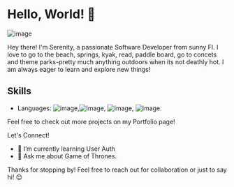

# Hello, World! 👋

![image](https://github.com/severity-codes/severity-codes/assets/122500980/0c308de9-e747-481e-a5ac-6c538f9b2bb4)




Hey there! I'm Serenity, a passionate Software Developer from sunny Fl. I love to go to the beach, springs, kyak, read, paddle board, go to concets and theme parks-pretty much anything outdoors when its not deathly hot. I am  always eager to learn and explore new things!

## Skills
- Languages: ![image](https://github.com/severity-codes/severity-codes/assets/122500980/58614f3f-be8e-4a94-97e6-017ab8489aa0),![image](https://github.com/severity-codes/severity-codes/assets/122500980/32618e1e-073a-4d73-9f69-557eac5372f0), ![image](https://github.com/severity-codes/severity-codes/assets/122500980/ac0d9344-c633-496c-b6cb-401ea8c380e6), ![image](https://github.com/severity-codes/severity-codes/assets/122500980/6d963600-2c1b-4410-8dcf-840768a78f5a)





Feel free to check out more projects on my Portfolio page!

 Let's Connect!


- 🌱 I’m currently learning User Auth
- 💬 Ask me about Game of Thrones.



Thanks for stopping by! Feel free to reach out for collaboration or just to say hi! 😊

